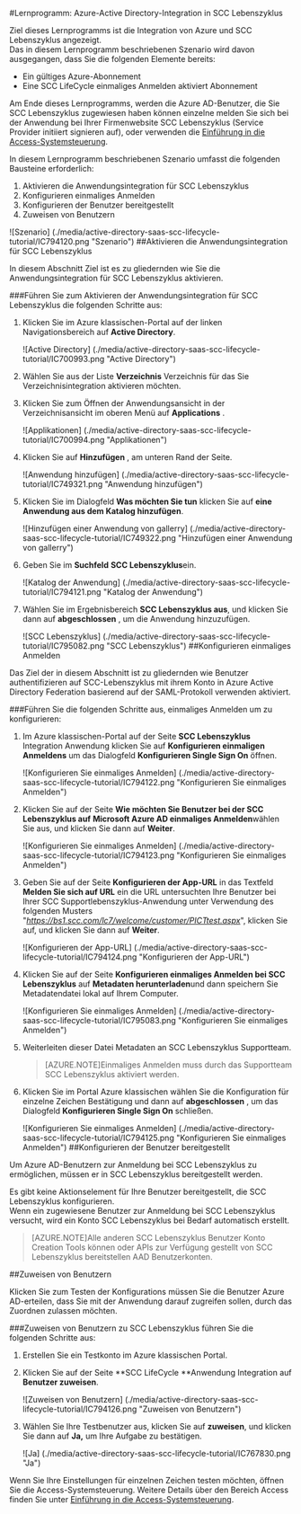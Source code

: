 <properties 
    pageTitle="Lernprogramm: Azure-Active Directory-Integration in SCC Lebenszyklus | Microsoft Azure" 
    description="Erfahren Sie, wie einmaliges Anmelden, automatisierte Bereitstellung und mehr Aktivierung SCC Lebenszyklus mit Azure Active Directory mithilfe!" 
    services="active-directory" 
    authors="jeevansd"  
    documentationCenter="na" 
    manager="femila"/>
<tags 
    ms.service="active-directory" 
    ms.devlang="na" 
    ms.topic="article" 
    ms.tgt_pltfrm="na" 
    ms.workload="identity" 
    ms.date="09/26/2016" 
    ms.author="jeedes" />

#<a name="tutorial-azure-active-directory-integration-with-scc-lifecycle"></a>Lernprogramm: Azure-Active Directory-Integration in SCC Lebenszyklus
  
Ziel dieses Lernprogramms ist die Integration von Azure und SCC Lebenszyklus angezeigt.  
Das in diesem Lernprogramm beschriebenen Szenario wird davon ausgegangen, dass Sie die folgenden Elemente bereits:

-   Ein gültiges Azure-Abonnement
-   Eine SCC LifeCycle einmaliges Anmelden aktiviert Abonnement
  
Am Ende dieses Lernprogramms, werden die Azure AD-Benutzer, die Sie SCC Lebenszyklus zugewiesen haben können einzelne melden Sie sich bei der Anwendung bei Ihrer Firmenwebsite SCC Lebenszyklus (Service Provider initiiert signieren auf), oder verwenden die [Einführung in die Access-Systemsteuerung](active-directory-saas-access-panel-introduction.md).
  
In diesem Lernprogramm beschriebenen Szenario umfasst die folgenden Bausteine erforderlich:

1.  Aktivieren die Anwendungsintegration für SCC Lebenszyklus
2.  Konfigurieren einmaliges Anmelden
3.  Konfigurieren der Benutzer bereitgestellt
4.  Zuweisen von Benutzern

![Szenario] (./media/active-directory-saas-scc-lifecycle-tutorial/IC794120.png "Szenario")
##<a name="enabling-the-application-integration-for-scc-lifecycle"></a>Aktivieren die Anwendungsintegration für SCC Lebenszyklus
  
In diesem Abschnitt Ziel ist es zu gliedernden wie Sie die Anwendungsintegration für SCC Lebenszyklus aktivieren.

###<a name="to-enable-the-application-integration-for-scc-lifecycle-perform-the-following-steps"></a>Führen Sie zum Aktivieren der Anwendungsintegration für SCC Lebenszyklus die folgenden Schritte aus:

1.  Klicken Sie im Azure klassischen-Portal auf der linken Navigationsbereich auf **Active Directory**.

    ![Active Directory] (./media/active-directory-saas-scc-lifecycle-tutorial/IC700993.png "Active Directory")

2.  Wählen Sie aus der Liste **Verzeichnis** Verzeichnis für das Sie Verzeichnisintegration aktivieren möchten.

3.  Klicken Sie zum Öffnen der Anwendungsansicht in der Verzeichnisansicht im oberen Menü auf **Applications** .

    ![Applikationen] (./media/active-directory-saas-scc-lifecycle-tutorial/IC700994.png "Applikationen")

4.  Klicken Sie auf **Hinzufügen** , am unteren Rand der Seite.

    ![Anwendung hinzufügen] (./media/active-directory-saas-scc-lifecycle-tutorial/IC749321.png "Anwendung hinzufügen")

5.  Klicken Sie im Dialogfeld **Was möchten Sie tun** klicken Sie auf **eine Anwendung aus dem Katalog hinzufügen**.

    ![Hinzufügen einer Anwendung von gallerry] (./media/active-directory-saas-scc-lifecycle-tutorial/IC749322.png "Hinzufügen einer Anwendung von gallerry")

6.  Geben Sie im **Suchfeld** **SCC Lebenszyklus**ein.

    ![Katalog der Anwendung] (./media/active-directory-saas-scc-lifecycle-tutorial/IC794121.png "Katalog der Anwendung")

7.  Wählen Sie im Ergebnisbereich **SCC Lebenszyklus aus**, und klicken Sie dann auf **abgeschlossen** , um die Anwendung hinzuzufügen.

    ![SCC Lebenszyklus] (./media/active-directory-saas-scc-lifecycle-tutorial/IC795082.png "SCC Lebenszyklus")
##<a name="configuring-single-sign-on"></a>Konfigurieren einmaliges Anmelden
  
Das Ziel der in diesem Abschnitt ist zu gliedernden wie Benutzer authentifizieren auf SCC-Lebenszyklus mit ihrem Konto in Azure Active Directory Federation basierend auf der SAML-Protokoll verwenden aktiviert.

###<a name="to-configure-single-sign-on-perform-the-following-steps"></a>Führen Sie die folgenden Schritte aus, einmaliges Anmelden um zu konfigurieren:

1.  Im Azure klassischen-Portal auf der Seite **SCC Lebenszyklus** Integration Anwendung klicken Sie auf **Konfigurieren einmaligen Anmeldens** um das Dialogfeld **Konfigurieren Single Sign On** öffnen.

    ![Konfigurieren Sie einmaliges Anmelden] (./media/active-directory-saas-scc-lifecycle-tutorial/IC794122.png "Konfigurieren Sie einmaliges Anmelden")

2.  Klicken Sie auf der Seite **Wie möchten Sie Benutzer bei der SCC Lebenszyklus auf** **Microsoft Azure AD einmaliges Anmelden**wählen Sie aus, und klicken Sie dann auf **Weiter**.

    ![Konfigurieren Sie einmaliges Anmelden] (./media/active-directory-saas-scc-lifecycle-tutorial/IC794123.png "Konfigurieren Sie einmaliges Anmelden")

3.  Geben Sie auf der Seite **Konfigurieren der App-URL** in das Textfeld **Melden Sie sich auf URL** ein die URL untersuchten Ihre Benutzer bei Ihrer SCC Supportlebenszyklus-Anwendung unter Verwendung des folgenden Musters "*https://bs1.scc.com/lc7/welcome/customer/PICTtest.aspx*", klicken Sie auf, und klicken Sie dann auf **Weiter**.

    ![Konfigurieren der App-URL] (./media/active-directory-saas-scc-lifecycle-tutorial/IC794124.png "Konfigurieren der App-URL")

4.  Klicken Sie auf der Seite **Konfigurieren einmaliges Anmelden bei SCC Lebenszyklus** auf **Metadaten herunterladen**und dann speichern Sie Metadatendatei lokal auf Ihrem Computer.

    ![Konfigurieren Sie einmaliges Anmelden] (./media/active-directory-saas-scc-lifecycle-tutorial/IC795083.png "Konfigurieren Sie einmaliges Anmelden")

5.  Weiterleiten dieser Datei Metadaten an SCC Lebenszyklus Supportteam.

    >[AZURE.NOTE]Einmaliges Anmelden muss durch das Supportteam SCC Lebenszyklus aktiviert werden.

6.  Klicken Sie im Portal Azure klassischen wählen Sie die Konfiguration für einzelne Zeichen Bestätigung und dann auf **abgeschlossen** , um das Dialogfeld **Konfigurieren Single Sign On** schließen.

    ![Konfigurieren Sie einmaliges Anmelden] (./media/active-directory-saas-scc-lifecycle-tutorial/IC794125.png "Konfigurieren Sie einmaliges Anmelden")
##<a name="configuring-user-provisioning"></a>Konfigurieren der Benutzer bereitgestellt
  
Um Azure AD-Benutzern zur Anmeldung bei SCC Lebenszyklus zu ermöglichen, müssen er in SCC Lebenszyklus bereitgestellt werden.
  
Es gibt keine Aktionselement für Ihre Benutzer bereitgestellt, die SCC Lebenszyklus konfigurieren.  
Wenn ein zugewiesene Benutzer zur Anmeldung bei SCC Lebenszyklus versucht, wird ein Konto SCC Lebenszyklus bei Bedarf automatisch erstellt.

>[AZURE.NOTE]Alle anderen SCC Lebenszyklus Benutzer Konto Creation Tools können oder APIs zur Verfügung gestellt von SCC Lebenszyklus bereitstellen AAD Benutzerkonten.

##<a name="assigning-users"></a>Zuweisen von Benutzern
  
Klicken Sie zum Testen der Konfigurations müssen Sie die Benutzer Azure AD-erteilen, dass Sie mit der Anwendung darauf zugreifen sollen, durch das Zuordnen zulassen möchten.

###<a name="to-assign-users-to-scc-lifecycle-perform-the-following-steps"></a>Zuweisen von Benutzern zu SCC Lebenszyklus führen Sie die folgenden Schritte aus:

1.  Erstellen Sie ein Testkonto im Azure klassischen Portal.

2.  Klicken Sie auf der Seite **SCC LifeCycle **Anwendung Integration auf **Benutzer zuweisen**.

    ![Zuweisen von Benutzern] (./media/active-directory-saas-scc-lifecycle-tutorial/IC794126.png "Zuweisen von Benutzern")

3.  Wählen Sie Ihre Testbenutzer aus, klicken Sie auf **zuweisen**, und klicken Sie dann auf **Ja,** um Ihre Aufgabe zu bestätigen.

    ![Ja] (./media/active-directory-saas-scc-lifecycle-tutorial/IC767830.png "Ja")
  
Wenn Sie Ihre Einstellungen für einzelnen Zeichen testen möchten, öffnen Sie die Access-Systemsteuerung. Weitere Details über den Bereich Access finden Sie unter [Einführung in die Access-Systemsteuerung](active-directory-saas-access-panel-introduction.md).